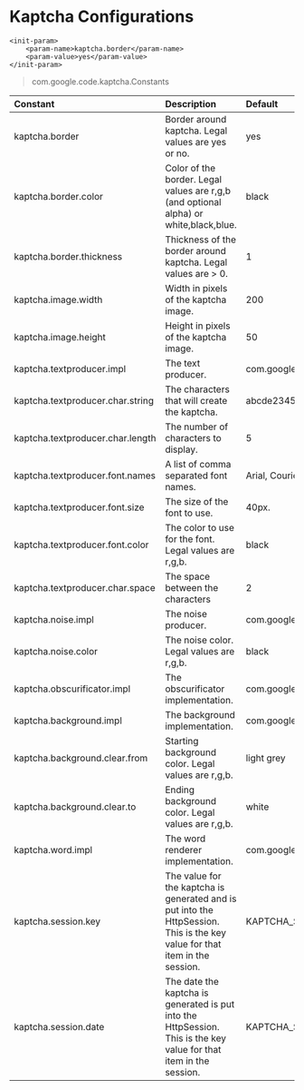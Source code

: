 # Kaptcha Configurations


```
<init-param>
	<param-name>kaptcha.border</param-name>
	<param-value>yes</param-value>
</init-param>
```

> com.google.code.kaptcha.Constants


| Constant | Description | Default | 
|:-------------|:----------------|:------------| 
| kaptcha.border | Border around kaptcha. Legal values are yes or no. | yes | 
| kaptcha.border.color | Color of the border. Legal values are r,g,b (and optional alpha) or white,black,blue. | black |
| kaptcha.border.thickness | Thickness of the border around kaptcha. Legal values are > 0. | 1 |
| kaptcha.image.width | Width in pixels of the kaptcha image. | 200 | 
| kaptcha.image.height | Height in pixels of the kaptcha image. | 50 | | kaptcha.producer.impl | The image producer. | com.google.code.kaptcha.impl.DefaultKaptcha |
| kaptcha.textproducer.impl | The text producer. | com.google.code.kaptcha.text.impl.DefaultTextCreator | 
| kaptcha.textproducer.char.string | The characters that will create the kaptcha. | abcde2345678gfynmnpwx | 
| kaptcha.textproducer.char.length | The number of characters to display. | 5 | 
| kaptcha.textproducer.font.names | A list of comma separated font names. | Arial, Courier | 
| kaptcha.textproducer.font.size | The size of the font to use. | 40px. | 
| kaptcha.textproducer.font.color | The color to use for the font. Legal values are r,g,b. | black | 
| kaptcha.textproducer.char.space | The space between the characters | 2 | 
| kaptcha.noise.impl | The noise producer. | com.google.code.kaptcha.impl.DefaultNoise | 
| kaptcha.noise.color | The noise color. Legal values are r,g,b. | black | 
| kaptcha.obscurificator.impl | The obscurificator implementation. | com.google.code.kaptcha.impl.WaterRipple | 
| kaptcha.background.impl | The background implementation. | com.google.code.kaptcha.impl.DefaultBackground | 
| kaptcha.background.clear.from | Starting background color. Legal values are r,g,b. | light grey | 
| kaptcha.background.clear.to | Ending background color. Legal values are r,g,b. | white | 
| kaptcha.word.impl | The word renderer implementation. | com.google.code.kaptcha.text.impl.DefaultWordRenderer | 
| kaptcha.session.key | The value for the kaptcha is generated and is put into the HttpSession. This is the key value for that item in the session. | KAPTCHA_SESSION_KEY | 
| kaptcha.session.date | The date the kaptcha is generated is put into the HttpSession. This is the key value for that item in the session. | KAPTCHA_SESSION_DATE |